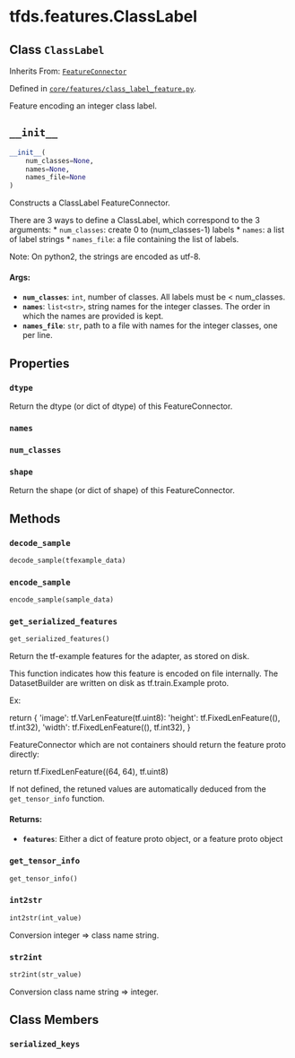 <div itemscope itemtype="http://developers.google.com/ReferenceObject">
<meta itemprop="name" content="tfds.features.ClassLabel" />
<meta itemprop="path" content="Stable" />
<meta itemprop="property" content="dtype"/>
<meta itemprop="property" content="names"/>
<meta itemprop="property" content="num_classes"/>
<meta itemprop="property" content="shape"/>
<meta itemprop="property" content="__init__"/>
<meta itemprop="property" content="decode_sample"/>
<meta itemprop="property" content="encode_sample"/>
<meta itemprop="property" content="get_serialized_features"/>
<meta itemprop="property" content="get_tensor_info"/>
<meta itemprop="property" content="int2str"/>
<meta itemprop="property" content="str2int"/>
<meta itemprop="property" content="serialized_keys"/>
</div>

# tfds.features.ClassLabel

## Class `ClassLabel`

Inherits From: [`FeatureConnector`](../../tfds/features/FeatureConnector.md)



Defined in [`core/features/class_label_feature.py`](https://github.com/tensorflow/datasets/tree/master/tensorflow_datasets/core/features/class_label_feature.py).

Feature encoding an integer class label.

<h2 id="__init__"><code>__init__</code></h2>

```python
__init__(
    num_classes=None,
    names=None,
    names_file=None
)
```

Constructs a ClassLabel FeatureConnector.

There are 3 ways to define a ClassLabel, which correspond to the 3 arguments: *
`num_classes`: create 0 to (num_classes-1) labels * `names`: a list of label
strings * `names_file`: a file containing the list of labels.

Note: On python2, the strings are encoded as utf-8.

#### Args:

*   <b>`num_classes`</b>: `int`, number of classes. All labels must be <
    num_classes.
*   <b>`names`</b>: `list<str>`, string names for the integer classes. The order
    in which the names are provided is kept.
*   <b>`names_file`</b>: `str`, path to a file with names for the integer
    classes, one per line.

## Properties

<h3 id="dtype"><code>dtype</code></h3>

Return the dtype (or dict of dtype) of this FeatureConnector.

<h3 id="names"><code>names</code></h3>



<h3 id="num_classes"><code>num_classes</code></h3>



<h3 id="shape"><code>shape</code></h3>

Return the shape (or dict of shape) of this FeatureConnector.



## Methods

<h3 id="decode_sample"><code>decode_sample</code></h3>

``` python
decode_sample(tfexample_data)
```



<h3 id="encode_sample"><code>encode_sample</code></h3>

``` python
encode_sample(sample_data)
```



<h3 id="get_serialized_features"><code>get_serialized_features</code></h3>

``` python
get_serialized_features()
```

Return the tf-example features for the adapter, as stored on disk.

This function indicates how this feature is encoded on file internally.
The DatasetBuilder are written on disk as tf.train.Example proto.

Ex:

  return {
      'image': tf.VarLenFeature(tf.uint8):
      'height': tf.FixedLenFeature((), tf.int32),
      'width': tf.FixedLenFeature((), tf.int32),
  }

FeatureConnector which are not containers should return the feature proto
directly:

  return tf.FixedLenFeature((64, 64), tf.uint8)

If not defined, the retuned values are automatically deduced from the
`get_tensor_info` function.

#### Returns:

* <b>`features`</b>: Either a dict of feature proto object, or a feature proto object

<h3 id="get_tensor_info"><code>get_tensor_info</code></h3>

``` python
get_tensor_info()
```

<h3 id="int2str"><code>int2str</code></h3>

```python
int2str(int_value)
```

Conversion integer => class name string.

<h3 id="str2int"><code>str2int</code></h3>

```python
str2int(str_value)
```

Conversion class name string => integer.

## Class Members

<h3 id="serialized_keys"><code>serialized_keys</code></h3>

